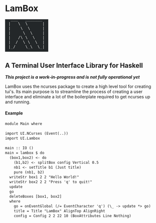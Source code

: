 # LamBox

<img src="media/lambox.png" width="142px" height="107.5px"/>

## A Terminal User Interface Library for Haskell

***This project is a work-in-progress and is not fully operational yet***

LamBox uses the ncurses package to create a high level tool for creating tui's. 
Its main purpose is to streamline the process of creating a user interface and 
eliminate a lot of the boilerplate required to get ncurses up and running.

#### Example

    module Main where

    import UI.NCurses (Event(..))
    import UI.Lambox

    main :: IO ()
    main = lambox $ do
      (box1,box2) <- do
        (b1,b2) <- splitBox config Vertical 0.5
        nb1 <- setTitle b1 (Just title)
        pure (nb1, b2)
      writeStr box1 2 2 "Hello World!"
      writeStr box2 2 2 "Press 'q' to quit!"
      update
      go
      deleteBoxes [box1, box2]
      where
        go = onEventGlobal (/= EventCharacter 'q') (\_ -> update *> go)
        title = Title "LamBox" AlignTop AlignRight
        config = Config 2 2 22 10 (BoxAttributes Line Nothing)
